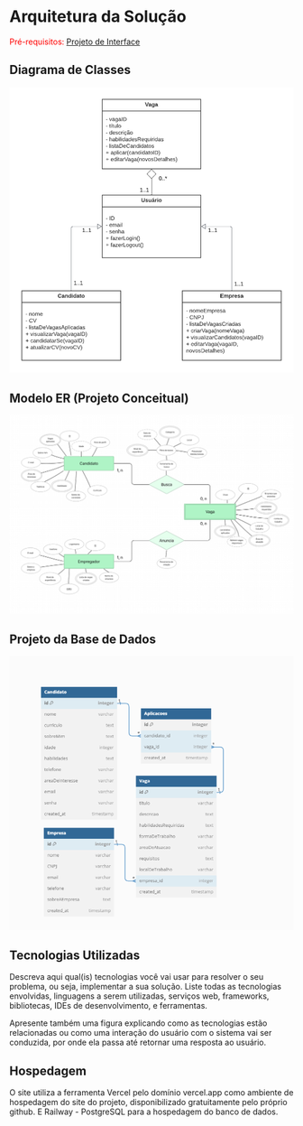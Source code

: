 # Arquitetura da Solução

<span style="color:red">Pré-requisitos: <a href="3-Projeto de Interface.md"> Projeto de Interface</a></span>


## Diagrama de Classes

![Diagrama de CLasse](img/Blank_diagram_1.png)

## Modelo ER (Projeto Conceitual)

![Diagrama ER](img/diagramaER.png)


## Projeto da Base de Dados

![Banco de dados](img/bbancodedados.png)

## Tecnologias Utilizadas

Descreva aqui qual(is) tecnologias você vai usar para resolver o seu problema, ou seja, implementar a sua solução. Liste todas as tecnologias envolvidas, linguagens a serem utilizadas, serviços web, frameworks, bibliotecas, IDEs de desenvolvimento, e ferramentas.

Apresente também uma figura explicando como as tecnologias estão relacionadas ou como uma interação do usuário com o sistema vai ser conduzida, por onde ela passa até retornar uma resposta ao usuário.

## Hospedagem

O site utiliza a ferramenta Vercel pelo domínio vercel.app como ambiente de hospedagem do site do projeto, disponibilizado gratuitamente pelo próprio github. E Railway - PostgreSQL para a hospedagem do banco de dados.
